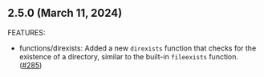 ## 2.5.0 (March 11, 2024)

FEATURES:

* functions/direxists: Added a new `direxists` function that checks for the existence of a directory, similar to the built-in `fileexists` function. ([#285](https://github.com/hashicorp/terraform-provider-local/issues/285))

